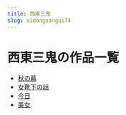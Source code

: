 ```yaml
---
title: 西東三鬼
slug: xidongsangui74
---
```


# 西東三鬼の作品一覧

- [秋の暮](qiunomu4d)
- [女靴下の話](nuxuexianohua8d)
- [今日](jinrif4)
- [美女](meinubc)
